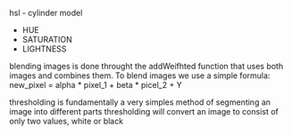 hsl - cylinder model
- HUE
- SATURATION
- LIGHTNESS

blending images is done throught the addWeifhted function that uses both images and combines them.
To blend images we use a simple formula:
new_pixel = alpha * pixel_1 + beta * picel_2 + Y

thresholding is fundamentally a very simples method of segmenting an image into different parts
thresholding will convert an image to consist of only two values, white or black
